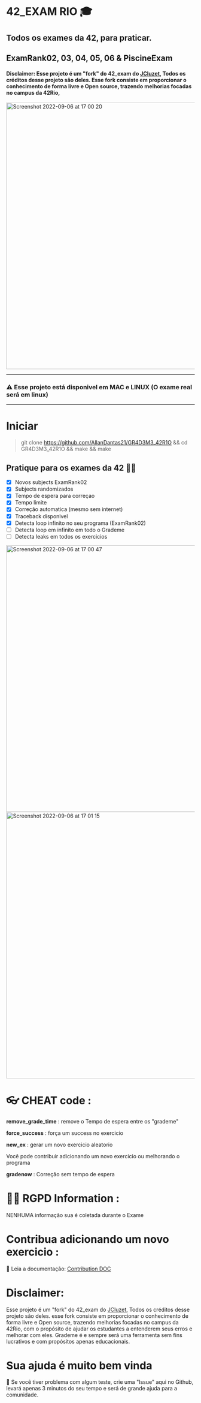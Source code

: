 # 42_EXAM RIO 🎓
## Todos os exames da 42, para praticar.
## ExamRank02, 03, 04, 05, 06 & PiscineExam
#### Disclaimer: Esse projeto é um "fork" do 42_exam do [JCluzet](https://github.com/JCluzet), Todos os créditos desse projeto são deles. Esse fork consiste em proporcionar o conhecimento de forma livre e Open source, trazendo melhorias focadas no campus da 42Rio,

<img width="711" alt="Screenshot 2022-09-06 at 17 00 20" src="https://user-images.githubusercontent.com/55356071/188669215-6681228d-e6b5-4229-b177-45d2699e29ae.png">

-----

### ⚠️ Esse projeto está disponivel em MAC e LINUX (O exame real será em linux)

-----

 # Iniciar

 > git clone https://github.com/AllanDantas21/GR4D3M3_42R1O && cd GR4D3M3_42R1O && make && make


 ## Pratique para os exames da 42 🏊‍♂️

 
  - [x] Novos subjects ExamRank02
  - [x] Subjects randomizados
  - [x] Tempo de espera para correçao
  - [x] Tempo limite
  - [x] Correção automatica (mesmo sem internet)
  - [x] Traceback disponivel
  - [x] Detecta loop infinito no seu programa (ExamRank02)
  - [ ] Detecta loop em infinito em todo o Grademe
  - [ ] Detecta leaks em todos os exercicios

<img width="711" alt="Screenshot 2022-09-06 at 17 00 47" src="https://user-images.githubusercontent.com/55356071/188669367-504411a5-5c62-4848-932e-405c9ee05a45.png">

<img width="711" alt="Screenshot 2022-09-06 at 17 01 15" src="https://user-images.githubusercontent.com/55356071/188669418-04f8bb1b-9cc2-4c07-9d07-5e9c570283b4.png">

 # 👓 CHEAT code :
   
  **remove_grade_time** : remove o Tempo de espera entre os "grademe"

  **force_success** : força um success no exercicio
   
  **new_ex** : gerar um novo exercicio aleatorio
 
  Você pode contribuir adicionando um novo exercicio ou melhorando o programa
 
  **gradenow** : Correção sem tempo de espera
  
# 👮‍♀️ RGPD Information :
  NENHUMA informação sua é coletada durante o Exame

# Contribua adicionando um novo exercicio :

📄 Leia a documentação: [Contribution DOC](CONTRIBUTING.md)

# Disclaimer:

Esse projeto é um "fork" do 42_exam do [JCluzet](https://github.com/JCluzet), Todos os créditos desse projeto são deles.
esse fork consiste em proporcionar o conhecimento de forma livre e Open source, trazendo melhorias focadas no campus da 42Rio,
com o propósito de ajudar os estudantes a entenderem seus erros e melhorar com eles.
Grademe é e sempre será uma ferramenta sem fins lucrativos e com propósitos apenas educacionais.

# Sua ajuda é muito bem vinda

👋 Se você tiver problema com algum teste, crie uma "Issue" aqui no Github, levará apenas 3 minutos do seu tempo e será de grande ajuda para a comunidade.